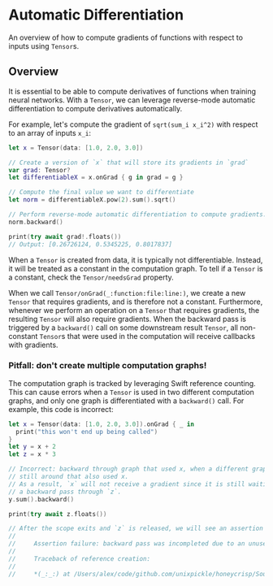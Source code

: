 # Automatic Differentiation

An overview of how to compute gradients of functions with respect to inputs using ``Tensor``s.

## Overview

It is essential to be able to compute derivatives of functions when training neural networks.
With a `Tensor`, we can leverage reverse-mode automatic differentiation to compute derivatives automatically.

For example, let's compute the gradient of `sqrt(sum_i x_i^2)` with respect to an array of inputs `x_i`:

```swift
let x = Tensor(data: [1.0, 2.0, 3.0])

// Create a version of `x` that will store its gradients in `grad`
var grad: Tensor?
let differentiableX = x.onGrad { g in grad = g }

// Compute the final value we want to differentiate
let norm = differentiableX.pow(2).sum().sqrt()

// Perform reverse-mode automatic differentiation to compute gradients.
norm.backward()

print(try await grad!.floats())
// Output: [0.26726124, 0.5345225, 0.8017837]
```

When a `Tensor` is created from data, it is typically not differentiable.
Instead, it will be treated as a constant in the computation graph.
To tell if a `Tensor` is a constant, check the ``Tensor/needsGrad`` property.

When we call ``Tensor/onGrad(_:function:file:line:)``, we create a new `Tensor` that requires gradients, and is therefore not a constant.
Furthermore, whenever we perform an operation on a `Tensor` that requires gradients, the resulting `Tensor` will also require gradients. When the backward pass is triggered by a `backward()` call on some downstream result `Tensor`, all non-constant `Tensor`s that were used in the computation will receive callbacks with gradients.

### Pitfall: don't create multiple computation graphs!

The computation graph is tracked by leveraging Swift reference counting.
This can cause errors when a `Tensor` is used in two different computation graphs, and only one
graph is differentiated with a `backward()` call.
For example, this code is incorrect:

```swift
let x = Tensor(data: [1.0, 2.0, 3.0]).onGrad { _ in
  print("this won't end up being called")
}
let y = x + 2
let z = x * 3

// Incorrect: backward through graph that used x, when a different graph is
// still around that also used x.
// As a result, `x` will not receive a gradient since it is still waiting for
// a backward pass through `z`.
y.sum().backward()

print(try await z.floats())

// After the scope exits and `z` is released, we will see an assertion failure:
//
//     Assertion failure: backward pass was incompleted due to an unused reference.
//
//     Traceback of reference creation:
// 
//     *(_:_:) at /Users/alex/code/github.com/unixpickle/honeycrisp/Sources/Honeycrisp/Tensor.swift:685
```
